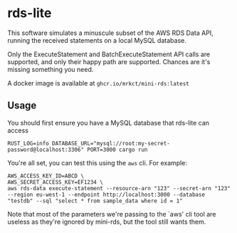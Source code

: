 # rds-lite

This software simulates a minuscule subset of the AWS RDS Data API, running the received statements on a local MySQL database.

Only the ExecuteStatement and BatchExecuteStatement API calls are supported, and only their happy path are supported.
Chances are it's missing something you need.

A docker image is available at `ghcr.io/mrkct/mini-rds:latest`

## Usage

You should first ensure you have a MySQL database that rds-lite can access

```
RUST_LOG=info DATABASE_URL="mysql://root:my-secret-password@localhost:3306" PORT=3000 cargo run
```

You're all set, you can test this using the `aws` cli. For example:

```
AWS_ACCESS_KEY_ID=ABCD \
AWS_SECRET_ACCESS_KEY=EF1234 \
aws rds-data execute-statement --resource-arn "123" --secret-arn "123" --region eu-west-1 --endpoint http://localhost:3000 --database "testdb" --sql "select * from sample_data where id = 1" 
```

Note that most of the parameters we're passing to the `aws' cli tool are useless as they're ignored by mini-rds, but the tool still wants them.
